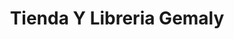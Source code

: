 ---
title: "Tienda Y Libreria Gemaly"
url: /san-miguel/tienda-y-libreria-gemaly/
shop: Lebensmittel
---